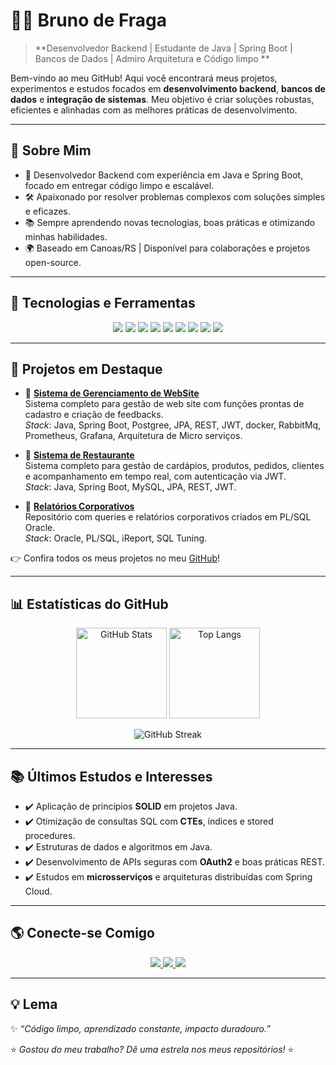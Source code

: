 # 👨‍💻 Bruno de Fraga  

> **Desenvolvedor Backend | Estudante de Java | Spring Boot | Bancos de Dados | Admiro Arquitetura e Código limpo **

Bem-vindo ao meu GitHub! Aqui você encontrará meus projetos, experimentos e estudos focados em **desenvolvimento backend**, **bancos de dados** e **integração de sistemas**. Meu objetivo é criar soluções robustas, eficientes e alinhadas com as melhores práticas de desenvolvimento.

---

## 🌟 Sobre Mim
- 💼 Desenvolvedor Backend com experiência em Java e Spring Boot, focado em entregar código limpo e escalável.
- 🛠 Apaixonado por resolver problemas complexos com soluções simples e eficazes.
- 📚 Sempre aprendendo novas tecnologias, boas práticas e otimizando minhas habilidades.
- 🌍 Baseado em Canoas/RS | Disponível para colaborações e projetos open-source.

---

## 🚀 Tecnologias e Ferramentas
<div align="center">
  <img src="https://img.shields.io/badge/Java-ED8B00?style=for-the-badge&logo=openjdk&logoColor=white"/>
  <img src="https://img.shields.io/badge/Spring%20Boot-6DB33F?style=for-the-badge&logo=springboot&logoColor=white"/>
  <img src="https://img.shields.io/badge/MySQL-005C84?style=for-the-badge&logo=mysql&logoColor=white"/>
  <img src="https://img.shields.io/badge/Oracle-F80000?style=for-the-badge&logo=oracle&logoColor=white"/>
  <img src="https://img.shields.io/badge/PL%2FSQL-336791?style=for-the-badge&logo=databricks&logoColor=white"/>
  <img src="https://img.shields.io/badge/Git-F05032?style=for-the-badge&logo=git&logoColor=white"/>
  <img src="https://img.shields.io/badge/Linux-FCC624?style=for-the-badge&logo=linux&logoColor=black"/>
  <img src="https://img.shields.io/badge/Docker-2496ED?style=for-the-badge&logo=docker&logoColor=white"/>
  <img src="https://img.shields.io/badge/Postman-FF6C37?style=for-the-badge&logo=postman&logoColor=white"/>
</div>

---

## 📌 Projetos em Destaque
- 🔹 [**Sistema de Gerenciamento de WebSite**](https://github.com/brunofdev/portfolio-microservices.git)  
  Sistema completo para gestão de web site com funções prontas de cadastro e criação de feedbacks.  
  *Stack*: Java, Spring Boot, Postgree, JPA, REST, JWT, docker, RabbitMq, Prometheus, Grafana, Arquitetura de Micro serviços. 

- 🔹 [**Sistema de Restaurante**](https://github.com/brunofdev/sistema-restaurante-api)  
  Sistema completo para gestão de cardápios, produtos, pedidos, clientes e acompanhamento em tempo real, com autenticação via JWT.  
  *Stack*: Java, Spring Boot, MySQL, JPA, REST, JWT.  

- 🔹 [**Relatórios Corporativos**](https://github.com/brunofdev/PL-SQL---Trabalhos-Feitos)  
  Repositório com queries e relatórios corporativos criados em PL/SQL Oracle.  
  *Stack*: Oracle, PL/SQL, iReport, SQL Tuning.  

👉 Confira todos os meus projetos no meu [GitHub](https://github.com/brunofdev)!

---

## 📊 Estatísticas do GitHub
<p align="center">
  <img src="https://github-readme-stats-sigma-five.vercel.app/api?username=brunofdev&show_icons=true&theme=tokyonight&hide_border=true" alt="GitHub Stats" height="145"/>
  <img src="https://github-readme-stats-sigma-five.vercel.app/api/top-langs/?username=brunofdev&layout=compact&theme=tokyonight&hide_border=true" alt="Top Langs" height="145"/>
</p>

<p align="center">
  <img src="https://streak-stats.demolab.com?user=brunofdev&theme=tokyonight&hide_border=true" alt="GitHub Streak"/>
</p>

---

## 📚 Últimos Estudos e Interesses
- ✔️ Aplicação de princípios **SOLID** em projetos Java.  
- ✔️ Otimização de consultas SQL com **CTEs**, índices e stored procedures.  
- ✔️ Estruturas de dados e algoritmos em Java.  
- ✔️ Desenvolvimento de APIs seguras com **OAuth2** e boas práticas REST.  
- ✔️ Estudos em **microsserviços** e arquiteturas distribuídas com Spring Cloud.  

---

## 🌎 Conecte-se Comigo
<div align="center">
  <a href="https://www.linkedin.com/in/bruno-de-fraga-b430aa161/">
    <img src="https://img.shields.io/badge/LinkedIn-0A66C2?style=for-the-badge&logo=linkedin&logoColor=white"/>
  </a>
  <a href="mailto:brunofragaa97@gmail.com">
    <img src="https://img.shields.io/badge/Email-D14836?style=for-the-badge&logo=gmail&logoColor=white"/>
  </a>
  <a href="https://x.com/SEU_USUARIO_X">
    <img src="https://img.shields.io/badge/X-000000?style=for-the-badge&logo=x&logoColor=white"/>
  </a>
</div>

---

## 💡 Lema
✨ *“Código limpo, aprendizado constante, impacto duradouro.”*

⭐ *Gostou do meu trabalho? Dê uma estrela nos meus repositórios!* ⭐
